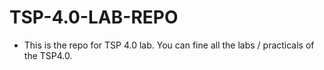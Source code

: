 # TSP-4.0-LAB-REPO

- This is the repo for TSP 4.0 lab. You can fine all the labs / practicals of the TSP4.0.
